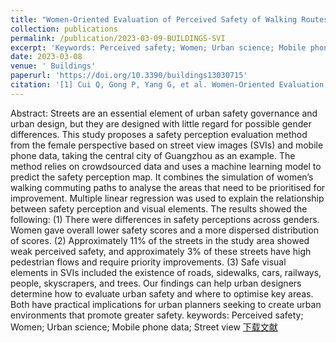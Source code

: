 ```yaml
---
title: "Women-Oriented Evaluation of Perceived Safety of Walking Routes between Home and Mass Transit: A Case Study and Methodology Test in Guangzhou"
collection: publications
permalink: /publication/2023-03-09-BUILDINGS-SVI
excerpt: 'Keywords: Perceived safety; Women; Urban science; Mobile phone data; Street view'
date: 2023-03-08
venue: ' Buildings'
paperurl: 'https://doi.org/10.3390/buildings13030715'
citation: '[1] Cui Q, Gong P, Yang G, et al. Women-Oriented Evaluation of Perceived Safety of Walking Routes between Home and Mass Transit: A Case Study and Methodology Test in Guangzhou [J]. Buildings, 2023, 13(3):715.'
---
```

Abstract: Streets are an essential element of urban safety governance and urban design, but they are designed with little regard for possible gender differences. This study proposes a safety perception evaluation method from the female perspective based on street view images (SVIs) and mobile phone data, taking the central city of Guangzhou as an example. The method relies on crowdsourced data and uses a machine learning model to predict the safety perception map. It combines the simulation of women’s walking commuting paths to analyse the areas that need to be prioritised for improvement. Multiple linear regression was used to explain the relationship between safety perception and visual elements. The results showed the following: (1) There were differences in safety perceptions across genders. Women gave overall lower safety scores and a more dispersed distribution of scores. (2) Approximately 11% of the streets in the study area showed weak perceived safety, and approximately 3% of these streets have high pedestrian flows and require priority improvements. (3) Safe visual elements in SVIs included the existence of roads, sidewalks, cars, railways, people, skyscrapers, and trees. Our findings can help urban designers determine how to evaluate urban safety and where to optimise key areas. Both have practical implications for urban planners seeking to create urban environments that promote greater safety.
keywords: Perceived safety; Women; Urban science; Mobile phone data; Street view
[下载文献](https://www.mdpi.com/2075-5309/13/3/715/pdf?version=1678282993)

